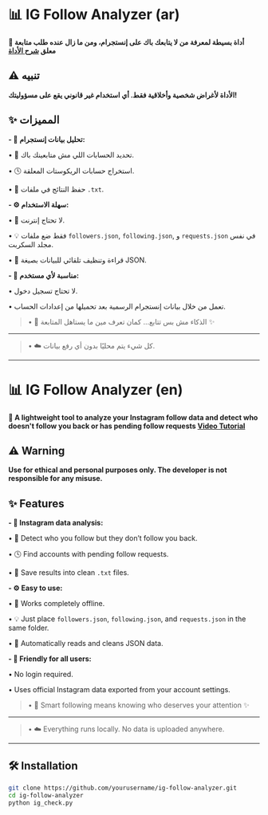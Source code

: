 # 📊 IG Follow Analyzer (ar)  
**📌 أداة بسيطة لمعرفة من لا يتابعك باك على إنستجرام، ومن ما زال عنده طلب متابعة معلق [شرح الأداة](https://youtube.com)**

## ⚠️ تنبيه  
**الأداة لأغراض شخصية وأخلاقية فقط. أي استخدام غير قانوني يقع على مسؤوليتك!**

## ✨ المميزات  
**- 👥 تحليل بيانات إنستجرام:**

 • 📂 تحديد الحسابات اللي مش متابعينك باك.  
 
 • 🕓 استخراج حسابات الريكوستات المعلقة.  
 
 • 💾 حفظ النتائج في ملفات `.txt`.

**- ⚙️ سهلة الاستخدام:**

 • 🔁 لا تحتاج إنترنت.  
 
 • 💡 فقط ضع ملفات `followers.json`, `following.json`, و `requests.json` في نفس مجلد السكربت.  
 
 • 🧠 قراءة وتنظيف تلقائي للبيانات بصيغة JSON.

**- 🧩 مناسبة لأي مستخدم:**

 • لا تحتاج تسجيل دخول.  
 
 • تعمل من خلال بيانات إنستجرام الرسمية بعد تحميلها من إعدادات الحساب.

>• 🧠 الذكاء مش بس تتابع… كمان تعرف مين ما يستاهل المتابعة ✨
---
>• ☁️ كل شيء يتم محليًا بدون أي رفع بيانات.

---

# 📊 IG Follow Analyzer (en)  
**📌 A lightweight tool to analyze your Instagram follow data and detect who doesn't follow you back or has pending follow requests [Video Tutorial](https://youtube.com)**

## ⚠️ Warning  
**Use for ethical and personal purposes only. The developer is not responsible for any misuse.**

## ✨ Features  
**- 👥 Instagram data analysis:**

 • 📂 Detect who you follow but they don’t follow you back.  
 
 • 🕓 Find accounts with pending follow requests.  
 
 • 💾 Save results into clean `.txt` files.

**- ⚙️ Easy to use:**

 • 🔁 Works completely offline.  
 
 • 💡 Just place `followers.json`, `following.json`, and `requests.json` in the same folder.  
 
 • 🧠 Automatically reads and cleans JSON data.

**- 🧩 Friendly for all users:**

 • No login required.  
 
 • Uses official Instagram data exported from your account settings.

>• 🧠 Smart following means knowing who deserves your attention ✨  
---
>• ☁️ Everything runs locally. No data is uploaded anywhere.

---

## 🛠️ Installation  
```bash
git clone https://github.com/yourusername/ig-follow-analyzer.git
cd ig-follow-analyzer
python ig_check.py
